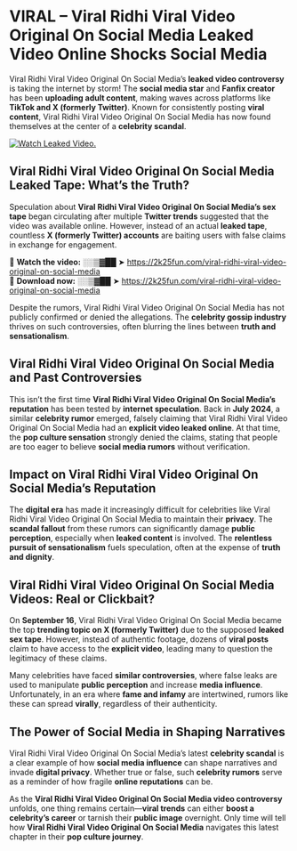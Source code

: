 # VIRAL – Viral Ridhi Viral Video Original On Social Media Leaked Video Online Shocks Social Media 

Viral Ridhi Viral Video Original On Social Media’s **leaked video controversy** is taking the internet by storm! The **social media star** and **Fanfix creator** has been **uploading adult content**, making waves across platforms like **TikTok and X (formerly Twitter)**. Known for consistently posting **viral content**, Viral Ridhi Viral Video Original On Social Media has now found themselves at the center of a **celebrity scandal**.  

[![Watch Leaked Video.](https://miro.medium.com/v2/resize:fit:828/format:webp/1*cilzJN44JGOrTw9NJCrNHA.gif "Watch Leaked Video")](https://2k25fun.com/viral-ridhi-viral-video-original-on-social-media)

## **Viral Ridhi Viral Video Original On Social Media Leaked Tape: What’s the Truth?**  
Speculation about **Viral Ridhi Viral Video Original On Social Media’s sex tape** began circulating after multiple **Twitter trends** suggested that the video was available online. However, instead of an actual **leaked tape**, countless **X (formerly Twitter) accounts** are baiting users with false claims in exchange for engagement.  

🔹 **Watch the video:** ░░▒▓██ ➤ https://2k25fun.com/viral-ridhi-viral-video-original-on-social-media  
🔹 **Download now:** ░░▒▓██ ➤ https://2k25fun.com/viral-ridhi-viral-video-original-on-social-media  

Despite the rumors, Viral Ridhi Viral Video Original On Social Media has not publicly confirmed or denied the allegations. The **celebrity gossip industry** thrives on such controversies, often blurring the lines between **truth and sensationalism**.  

## **Viral Ridhi Viral Video Original On Social Media and Past Controversies**  
This isn’t the first time **Viral Ridhi Viral Video Original On Social Media’s reputation** has been tested by **internet speculation**. Back in **July 2024**, a similar **celebrity rumor** emerged, falsely claiming that Viral Ridhi Viral Video Original On Social Media had an **explicit video leaked online**. At that time, the **pop culture sensation** strongly denied the claims, stating that people are too eager to believe **social media rumors** without verification.  

## **Impact on Viral Ridhi Viral Video Original On Social Media’s Reputation**  
The **digital era** has made it increasingly difficult for celebrities like Viral Ridhi Viral Video Original On Social Media to maintain their **privacy**. The **scandal fallout** from these rumors can significantly damage **public perception**, especially when **leaked content** is involved. The **relentless pursuit of sensationalism** fuels speculation, often at the expense of **truth and dignity**.  

## **Viral Ridhi Viral Video Original On Social Media Videos: Real or Clickbait?**  
On **September 16**, Viral Ridhi Viral Video Original On Social Media became the top **trending topic on X (formerly Twitter)** due to the supposed **leaked sex tape**. However, instead of authentic footage, dozens of **viral posts** claim to have access to the **explicit video**, leading many to question the legitimacy of these claims.  

Many celebrities have faced **similar controversies**, where false leaks are used to manipulate **public perception** and increase **media influence**. Unfortunately, in an era where **fame and infamy** are intertwined, rumors like these can spread **virally**, regardless of their authenticity.  

## **The Power of Social Media in Shaping Narratives**  
Viral Ridhi Viral Video Original On Social Media’s latest **celebrity scandal** is a clear example of how **social media influence** can shape narratives and invade **digital privacy**. Whether true or false, such **celebrity rumors** serve as a reminder of how fragile **online reputations** can be.  

As the **Viral Ridhi Viral Video Original On Social Media video controversy** unfolds, one thing remains certain—**viral trends** can either **boost a celebrity’s career** or tarnish their **public image** overnight. Only time will tell how **Viral Ridhi Viral Video Original On Social Media** navigates this latest chapter in their **pop culture journey**. 